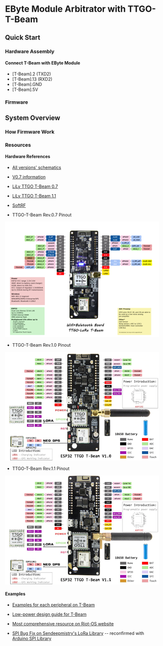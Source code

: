 # EByte Module Arbitrator with TTGO-T-Beam



## Quick Start


### Hardware Assembly

#### Connect T-Beam with EByte Module

* [T-Beam].2  (TXD2)  
* [T-Beam].13 (RXD2)  
* [T-Beam].GND        
* [T-Beam].5V        


### Firmware



## System Overview


### How Firmware Work







### Resources


#### Hardware References

* [All versions' schematics](https://github.com/Xinyuan-LilyGO/LilyGO-T-Beam)
* [V0.7 information](https://tinymicros.com/wiki/TTGO_T-Beam)

* [LiLy TTGO T-Beam 0.7](http://www.lilygo.cn/prod_view.aspx?TypeId=50033&Id=1237&FId=t3:50033:3)
* [LiLy TTGO T-Beam 1.1](http://www.lilygo.cn/claprod_view.aspx?TypeId=62&Id=1281&FId=t28:62:28)

* [SoftRF](https://github.com/lyusupov/SoftRF/wiki/Prime-Edition-MkII)

* TTGO-T-Beam Rev.0.7 Pinout

![0.7](images/T-Beam%20V0_7.png)

* TTGO-T-Beam Rev.1.0 Pinout

![1.0](images/T-Beam%20V1_0.png)

* TTGO-T-Beam Rev.1.1 Pinout

![1.1](images/T-Beam%20V1_1.png)

#### Examples

* [Examples for each peripheral on T-Beam](https://github.com/Xinyuan-LilyGO/LilyGo-LoRa-Series)

* [Low-power design guide for T-Beam](https://github.com/JoepSchyns/Low_power_TTGO_T-beam)
* [Most comprehensive resource on Riot-OS website](https://doc.riot-os.org/group__boards__esp32__ttgo-t-beam.html)

* [SPI Bug Fix on Sendeepmistry's LoRa Library](https://github.com/eduautomatiza/arduino-LoRa/commit/6d1d8e48d216c24618c9d230c795160a00f510dd) -- reconfirmed with [Arduino SPI Library](https://www.e-tinkers.com/2020/03/do-you-know-arduino-spi-and-arduino-spi-library/)

